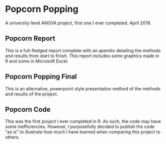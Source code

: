 # Popcorn Popping
A university level ANOVA project, first one I ever completed. April 2019.

## Popcorn Report
This is a full-fledged report complete with an apendix detailing the methods and results from start to finish. This report includes some graphics made in R and some in Microsoft Excel.

## Popcorn Popping Final
This is an alternative, powerpoint style presentation method of the methods and results of the project.

## Popcorn Code
This was the first project I ever completed in R. As such, the code may have some inefficiencies. However, I purposefully decided to publish the code "as is" to illustrate how much I have learned when comparing this project to others.
